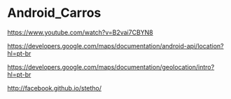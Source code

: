 # Android_Carros

https://www.youtube.com/watch?v=B2vai7CBYN8

https://developers.google.com/maps/documentation/android-api/location?hl=pt-br

https://developers.google.com/maps/documentation/geolocation/intro?hl=pt-br

http://facebook.github.io/stetho/
